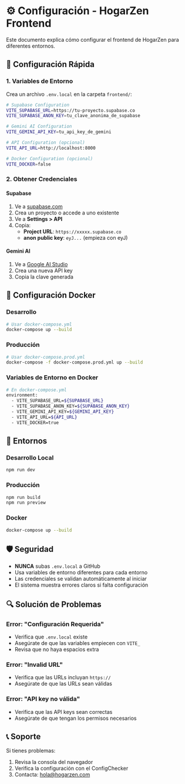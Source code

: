 # ⚙️ Configuración - HogarZen Frontend

Este documento explica cómo configurar el frontend de HogarZen para diferentes entornos.

## 🚀 Configuración Rápida

### 1. Variables de Entorno

Crea un archivo `.env.local` en la carpeta `frontend/`:

```bash
# Supabase Configuration
VITE_SUPABASE_URL=https://tu-proyecto.supabase.co
VITE_SUPABASE_ANON_KEY=tu_clave_anonima_de_supabase

# Gemini AI Configuration
VITE_GEMINI_API_KEY=tu_api_key_de_gemini

# API Configuration (opcional)
VITE_API_URL=http://localhost:8000

# Docker Configuration (opcional)
VITE_DOCKER=false
```

### 2. Obtener Credenciales

#### Supabase
1. Ve a [supabase.com](https://supabase.com)
2. Crea un proyecto o accede a uno existente
3. Ve a **Settings > API**
4. Copia:
   - **Project URL**: `https://xxxxx.supabase.co`
   - **anon public key**: `eyJ...` (empieza con eyJ)

#### Gemini AI
1. Ve a [Google AI Studio](https://makersuite.google.com/app/apikey)
2. Crea una nueva API key
3. Copia la clave generada

## 🐳 Configuración Docker

### Desarrollo
```bash
# Usar docker-compose.yml
docker-compose up --build
```

### Producción
```bash
# Usar docker-compose.prod.yml
docker-compose -f docker-compose.prod.yml up --build
```

### Variables de Entorno en Docker

```bash
# En docker-compose.yml
environment:
  - VITE_SUPABASE_URL=${SUPABASE_URL}
  - VITE_SUPABASE_ANON_KEY=${SUPABASE_ANON_KEY}
  - VITE_GEMINI_API_KEY=${GEMINI_API_KEY}
  - VITE_API_URL=${API_URL}
  - VITE_DOCKER=true
```

## 🔧 Entornos

### Desarrollo Local
```bash
npm run dev
```

### Producción
```bash
npm run build
npm run preview
```

### Docker
```bash
docker-compose up --build
```

## 🛡️ Seguridad

- **NUNCA** subas `.env.local` a GitHub
- Usa variables de entorno diferentes para cada entorno
- Las credenciales se validan automáticamente al iniciar
- El sistema muestra errores claros si falta configuración

## 🔍 Solución de Problemas

### Error: "Configuración Requerida"
- Verifica que `.env.local` existe
- Asegúrate de que las variables empiecen con `VITE_`
- Revisa que no haya espacios extra

### Error: "Invalid URL"
- Verifica que las URLs incluyan `https://`
- Asegúrate de que las URLs sean válidas

### Error: "API key no válida"
- Verifica que las API keys sean correctas
- Asegúrate de que tengan los permisos necesarios

## 📞 Soporte

Si tienes problemas:
1. Revisa la consola del navegador
2. Verifica la configuración con el ConfigChecker
3. Contacta: hola@hogarzen.com 
